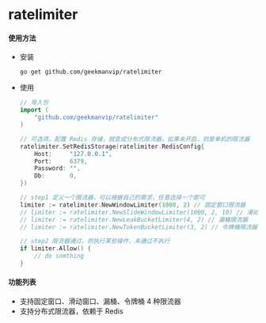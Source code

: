 # ratelimiter



#### 使用方法

- 安装

    ```shell
    go get github.com/geekmanvip/ratelimiter
    ```
- 使用

    ```go
    // 导入包
    import (
    	"github.com/geekmanvip/ratelimiter"
    )
    
    // 可选项，配置 Redis 存储，就变成分布式限流器，如果未开启，则是单机的限流器
    ratelimiter.SetRedisStorage(ratelimiter.RedisConfig{
        Host:     "127.0.0.1",
        Port:     6379,
        Password: "",
        Db:       0,
    })
    
    // step1 定义一个限流器，可以根据自己的需求，任意选择一个即可
    limiter := ratelimiter.NewWindowLimiter(1000, 2) // 固定窗口限流器
    // limiter := ratelimiter.NewSlideWindowLimiter(1000, 2, 10) // 滑动窗口限流器
    // limiter := ratelimiter.NewLeakBucketLimiter(4, 2) // 漏桶限流器
    // limiter := ratelimiter.NewTokenBucketLimiter(3, 2) // 令牌桶限流器
    
    // step2 限流器通过，则执行某些操作，未通过不执行
    if limiter.Allow() {
        // do somthing
    }
    ```
#### 功能列表
- 支持固定窗口、滑动窗口、漏桶、令牌桶 4 种限流器
- 支持分布式限流器，依赖于 Redis


